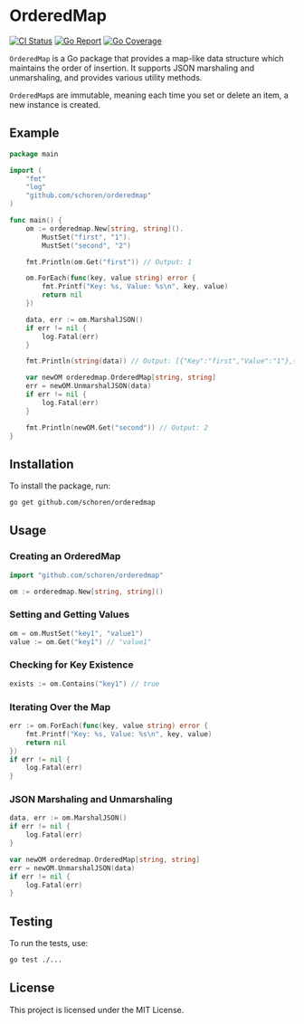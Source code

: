 # OrderedMap

[![CI Status](https://github.com/schoren/orderedmap/actions/workflows/ci-validate.yaml/badge.svg)](https://github.com/schoren/orderedmap/actions/workflows/ci-validate.yaml)
[![Go Report](https://goreportcard.com/badge/github.com/schoren/orderedmap)](https://goreportcard.com/report/github.com/schoren/orderedmap)
[![Go Coverage](https://github.com/schoren/orderedmap/wiki/coverage.svg)](https://raw.githack.com/wiki/schoren/orderedmap/coverage.html)


`OrderedMap` is a Go package that provides a map-like data structure which maintains the order of insertion. It supports JSON marshaling and unmarshaling, and provides various utility methods.

`OrderedMap`s are immutable, meaning each time you set or delete an item, a new instance is created.

## Example

```go
package main

import (
    "fmt"
    "log"
    "github.com/schoren/orderedmap"
)

func main() {
    om := orderedmap.New[string, string]().
        MustSet("first", "1").
        MustSet("second", "2")

    fmt.Println(om.Get("first")) // Output: 1

    om.ForEach(func(key, value string) error {
        fmt.Printf("Key: %s, Value: %s\n", key, value)
        return nil
    })

    data, err := om.MarshalJSON()
    if err != nil {
        log.Fatal(err)
    }

    fmt.Println(string(data)) // Output: [{"Key":"first","Value":"1"},{"Key":"second","Value":"2"}]

    var newOM orderedmap.OrderedMap[string, string]
    err = newOM.UnmarshalJSON(data)
    if err != nil {
        log.Fatal(err)
    }

    fmt.Println(newOM.Get("second")) // Output: 2
}
```

## Installation

To install the package, run:

```sh
go get github.com/schoren/orderedmap
```

## Usage

### Creating an OrderedMap

```go
import "github.com/schoren/orderedmap"

om := orderedmap.New[string, string]()
```

### Setting and Getting Values

```go
om = om.MustSet("key1", "value1")
value := om.Get("key1") // "value1"
```


### Checking for Key Existence

```go
exists := om.Contains("key1") // true
```

### Iterating Over the Map

```go
err := om.ForEach(func(key, value string) error {
    fmt.Printf("Key: %s, Value: %s\n", key, value)
    return nil
})
if err != nil {
    log.Fatal(err)
}
```

### JSON Marshaling and Unmarshaling

```go
data, err := om.MarshalJSON()
if err != nil {
    log.Fatal(err)
}

var newOM orderedmap.OrderedMap[string, string]
err = newOM.UnmarshalJSON(data)
if err != nil {
    log.Fatal(err)
}
```

## Testing 

To run the tests, use:

```sh
go test ./...
```


## License

This project is licensed under the MIT License.